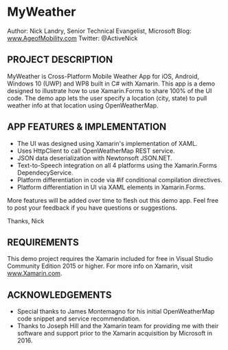 MyWeather
=========
Author: Nick Landry, Senior Technical Evangelist, Microsoft
Blog: www.AgeofMobility.com
Twitter: @ActiveNick

PROJECT DESCRIPTION
-------------------
MyWeather is Cross-Platform Mobile Weather App for iOS, Android, Windows 10 (UWP) and WP8 built in C# with Xamarin. This app is a demo designed to illustrate how to use Xamarin.Forms to share 100% of the UI code. The demo app lets the user specify a location (city, state) to pull weather info at that location using OpenWeatherMap.

APP FEATURES & IMPLEMENTATION
-----------------------------
- The UI was designed using Xamarin's implementation of XAML.
- Uses HttpClient to call OpenWeatherMap REST service.
- JSON data deserialization with Newtonsoft JSON.NET.
- Text-to-Speech integration on all 4 platforms using the Xamarin.Forms DependecyService.
- Platform differentiation in code via #if conditional compilation directives.
- Platform differentiation in UI via <OnPlatform> XAML elements in Xamarin.Forms.

More features will be added over time to flesh out this demo app. Feel free to post your feedback if you have questions or suggestions.

Thanks,
Nick

REQUIREMENTS
------------
This demo project requires the Xamarin included for free in Visual Studio Community Edition 2015 or higher. For more info on Xamarin, visit www.Xamarin.com.

ACKNOWLEDGEMENTS
----------------
- Special thanks to James Montemagno for his initial OpenWeatherMap code snippet and service recommendation.
- Thanks to Joseph Hill and the Xamarin team for providing me with their software and support prior to the Xamarin acquisition by Microsoft in 2016.
